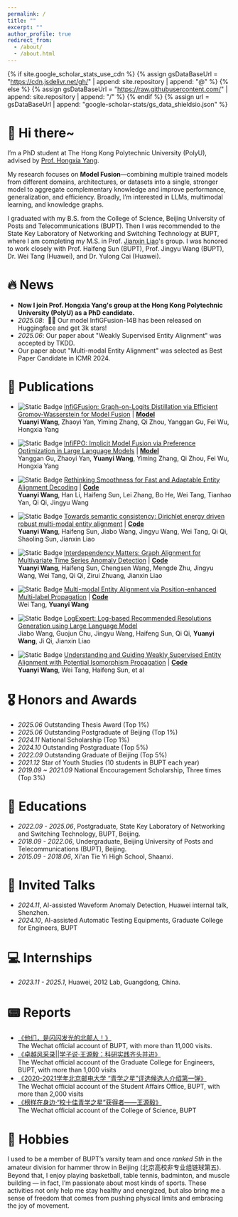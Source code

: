 ```yaml
---
permalink: /
title: ""
excerpt: ""
author_profile: true
redirect_from: 
  - /about/
  - /about.html
---
```


{% if site.google_scholar_stats_use_cdn %}
{% assign gsDataBaseUrl = "https://cdn.jsdelivr.net/gh/" | append: site.repository | append: "@" %}
{% else %}
{% assign gsDataBaseUrl = "https://raw.githubusercontent.com/" | append: site.repository | append: "/" %}
{% endif %}
{% assign url = gsDataBaseUrl | append: "google-scholar-stats/gs_data_shieldsio.json" %}

<span class='anchor' id='about-me'></span>

# 👋 Hi there~

I’m a PhD student at The Hong Kong Polytechnic University (PolyU), advised by [Prof. Hongxia Yang](https://www4.comp.polyu.edu.hk/~hongxyang/). 

My research focuses on **Model Fusion**—combining multiple trained models from different domains, architectures, or datasets into a single, stronger model to aggregate complementary knowledge and improve performance, generalization, and efficiency. Broadly, I’m interested in LLMs, multimodal learning, and knowledge graphs.

I graduated with my B.S. from the College of Science, Beijing University of Posts and Telecommunications (BUPT). Then I was recommended to the State Key Laboratory of Networking and Switching Technology at BUPT, where I am completing my M.S. in Prof. [Jianxin Liao](https://baike.baidu.com/item/%E5%BB%96%E5%BB%BA%E6%96%B0/8469604)'s group. I was honored to work closely with Prof. Haifeng Sun (BUPT), Prof. Jingyu Wang (BUPT), Dr. Wei Tang (Huawei), and Dr. Yulong Cai (Huawei).



<!--
I have published more than 100 papers at the top international AI conferences with total <a href='https://scholar.google.com/citations?user=DhtAFkwAAAAJ'>google scholar citations <strong><span id='total_cit'>260000+</span></strong></a> (You can also use google scholar badge <a href='https://scholar.google.com/citations?user=DhtAFkwAAAAJ'><img src="https://img.shields.io/endpoint?url={{ url | url_encode }}&logo=Google%20Scholar&labelColor=f6f6f6&color=9cf&style=flat&label=citations"></a>).
-->

# 🔥 News
- **Now I join Prof. Hongxia Yang's group at the Hong Kong Polytechnic University (PolyU) as a PhD candidate.**
- *2025.08*: &nbsp;🎉🎉 Our model InfiGFusion-14B has been released on Huggingface and get 3k stars!
- *2025.06*: Our paper about "Weakly Supervised Entity Alignment" was accepted by TKDD.
- Our paper about "Multi-modal Entity Alignment" was selected as Best Paper Candidate in ICMR 2024.


# 📝 Publications 

<!--
<div class='paper-box'><div class='paper-box-image'><div><div class="badge">CVPR 2016</div><img src='images/500x300.png' alt="sym" width="100%"></div></div>
<div class='paper-box-text' markdown="1">

[Deep Residual Learning for Image Recognition](https://openaccess.thecvf.com/content_cvpr_2016/papers/He_Deep_Residual_Learning_CVPR_2016_paper.pdf)

**Kaiming He**, Xiangyu Zhang, Shaoqing Ren, Jian Sun

[**Project**](https://scholar.google.com/citations?view_op=view_citation&hl=zh-CN&user=DhtAFkwAAAAJ&citation_for_view=DhtAFkwAAAAJ:ALROH1vI_8AC) <strong><span class='show_paper_citations' data='DhtAFkwAAAAJ:ALROH1vI_8AC'></span></strong>
- Lorem ipsum dolor sit amet, consectetur adipiscing elit. Vivamus ornare aliquet ipsum, ac tempus justo dapibus sit amet. 
</div>
</div>
-->

- ![Static Badge](https://img.shields.io/badge/arXiv-red) [InfiGFusion: Graph-on-Logits Distillation via Efficient Gromov-Wasserstein for Model Fusion](https://arxiv.org/pdf/2505.13893) | [**Model**](https://huggingface.co/InfiX-ai/InfiGFusion-14B) <br>
**Yuanyi Wang**, Zhaoyi Yan, Yiming Zhang, Qi Zhou, Yanggan Gu, Fei Wu, Hongxia Yang
- ![Static Badge](https://img.shields.io/badge/arXiv-red) [InfiFPO: Implicit Model Fusion via Preference Optimization in Large Language Models](https://arxiv.org/pdf/2505.13878) | [**Model**](https://huggingface.co/InfiX-ai/InfiFPO-14B) <br>
Yanggan Gu, Zhaoyi Yan, **Yuanyi Wang**, Yiming Zhang, Qi Zhou, Fei Wu, Hongxia Yang 
- ![Static Badge](https://img.shields.io/badge/NAACL%202025-blue) [Rethinking Smoothness for Fast and Adaptable Entity Alignment Decoding](https://arxiv.org/pdf/2401.12798) | [**Code**](https://github.com/wyy-code/TFP) <br>
**Yuanyi Wang**, Han Li, Haifeng Sun, Lei Zhang, Bo He, Wei Tang, Tianhao Yan, Qi Qi, Jingyu Wang
- ![Static Badge](https://img.shields.io/badge/ICDE%202024-blue) [Towards semantic consistency: Dirichlet energy driven robust multi-modal entity alignment](https://arxiv.org/pdf/2401.17859) | [**Code**](https://github.com/wyy-code/DESAlign)<br>
**Yuanyi Wang**, Haifeng Sun, Jiabo Wang, Jingyu Wang, Wei Tang, Qi Qi, Shaoling Sun, Jianxin Liao 

- ![Static Badge](https://img.shields.io/badge/ICDM%202024-blue) [Interdependency Matters: Graph Alignment for Multivariate Time Series Anomaly Detection](https://arxiv.org/pdf/2410.08877) | [**Code**](https://github.com/wyy-code/MADGA)<br>
**Yuanyi Wang**, Haifeng Sun, Chengsen Wang, Mengde Zhu, Jingyu Wang, Wei Tang, Qi Qi, Zirui Zhuang, Jianxin Liao
- ![Static Badge](https://img.shields.io/badge/ICMR%202024-Best%20Paper%20Candidate-blue) [Multi-modal Entity Alignment via Position-enhanced Multi-label Propagation](https://dl.acm.org/doi/10.1145/3652583.3658085)  | [**Code**](https://github.com/OceanTangWei/PMMEA)<br>
Wei Tang, **Yuanyi Wang**
- ![Static Badge](https://img.shields.io/badge/ICSE%202024-blue) [LogExpert: Log-based Recommended Resolutions Generation using Large Language Model](https://dl.acm.org/doi/abs/10.1145/3639476.3639773)<br>
Jiabo Wang, Guojun Chu, Jingyu Wang, Haifeng Sun, Qi Qi, **Yuanyi Wang**, Ji Qi, Jianxin Liao
- ![Static Badge](https://img.shields.io/badge/TKDD%202024-blue) [Understanding and Guiding Weakly Supervised Entity Alignment with Potential Isomorphism Propagation](https://arxiv.org/pdf/2402.03025) |  [**Code**](https://github.com/wyy-code/PipEA)<br>
**Yuanyi Wang**, Wei Tang, Haifeng Sun, et al


<!--
# 🔬 Research Experience

#### AI-assisted Automatic Construction of Device Parameter Database
- *2012 Lab, Huawei, Guangdong, China*
- **Objective:** Automatically parsing computation device manuals, extracting the device parameters, constructing the parameter database
- **Solution:** Pre-training for document layout analysis, Unified tabular structure recognition, LLM for text understanding

#### Automatic Anomalous Logs Resolution Recommendation
- *BUPT & China Mobile (Suzhou) Software Technology Co., Ltd, Beijing, China*
- **Objective:** Automatically parsing anomalous logs, generating recommended resolutions for anomalous logs
- **Solution:** Log parsing and summarization, Constructing log-based structural database, LLM for generating resolutions with RAG

#### Real-time Time-series Anomaly Detection and Location for ATE
- *2012 Lab, Huawei, Guangdong, China*
- **Objective:** Fast anomaly detection for multivariate time series data, Automatically analyzing oscillogram
- **Solution:** A novel framework for multivariate time series anomaly detection, Lightweight object segmentation, detection, and indicator analysis for oscillogram
-->


# 🎖 Honors and Awards
- *2025.06* Outstanding Thesis Award (Top 1%)
- *2025.06* Outstanding Postgraduate of Beijing (Top 1%)
- *2024.11* National Scholarship (Top 1%)
- *2024.10* Outstanding Postgraduate (Top 5%)
- *2022.09* Outstanding Graduate of Beijing (Top 5%)
- *2021.12* Star of Youth Studies (10 students in BUPT each year)
- *2019.09 ~ 2021.09* National Encouragement Scholarship, Three times (Top 3%)

# 📖 Educations
- *2022.09 - 2025.06*, Postgraduate, State Key Laboratory of Networking and Switching Technology, BUPT, Beijing. 
- *2018.09 - 2022.06*, Undergraduate, Beijing University of Posts and Telecommunications (BUPT), Beijing.
- *2015.09 - 2018.06*, Xi'an Tie Yi High School, Shaanxi.


# 💬 Invited Talks
- *2024.11*, AI-assisted Waveform Anomaly Detection, Huawei internal talk, Shenzhen.
- *2024.10*, AI-assisted Automatic Testing Equipments, Graduate College for Engineers, BUPT


# 💻 Internships
- *2023.11 - 2025.1*, Huawei, 2012 Lab, Guangdong, China.

# 📟 Reports
- [《他们，是闪闪发光的北邮人！》](https://mp.weixin.qq.com/s/-HP2uHssKdjbumYHcZyEMA)<br>
The Wechat official account of BUPT, with more than 11,000 visits.
- [《卓越风采录||学子说·王源毅：科研实践齐头并进》](https://mp.weixin.qq.com/s/jP7twFA9oUHcyJekh_SbHg)<br>
The Wechat official account of the Graduate College for Engineers, BUPT, with more than 1,000 visits
- [《2020-2021学年北京邮电大学 “青学之星”评选候选人介绍第一弹》](https://mp.weixin.qq.com/s/XUarXNwU8Hq31W65nEm_ew)<br>
The Wechat official account of the Student Affairs Office, BUPT, with more than 2,000 visits
- [《榜样在身边·“校十佳青学之星”获得者——王源毅》](https://mp.weixin.qq.com/s/JG6i1HwPSD--Xgmn9vrOgQ)<br>
The Wechat official account of the College of Science, BUPT

# 🏃 Hobbies
I used to be a member of BUPT’s varsity team and once *ranked 5th* in the amateur division for hammer throw in Beijing (北京高校非专业组链球第五). Beyond that, I enjoy playing basketball, table tennis, badminton, and muscle building — in fact, I’m passionate about most kinds of sports. These activities not only help me stay healthy and energized, but also bring me a sense of freedom that comes from pushing physical limits and embracing the joy of movement.
